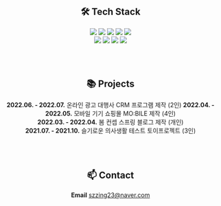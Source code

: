 <div align=center>

<br>

<h2>🛠 Tech Stack</h2>

<img src="https://img.shields.io/badge/HTML-red?style=round-square&logo=HTML5&logoColor=white"/> <img src="https://img.shields.io/badge/CSS-blue?style=round-square&logo=CSS3&logoColor=white"/> <img src="https://img.shields.io/badge/Javascript-yellow?style=round-square&logo=Javascript&logoColor=white"/> <img src="https://img.shields.io/badge/React-darkblue?style=round-square&logo=React&logoColor=white"/> <img src="https://img.shields.io/badge/Jquery-skyblue?style=round-square&logo=Jquery&logoColor=white"/> <br>
<img src="https://img.shields.io/badge/Java-blueviolet?style=round-square&logo=Eclipse&logoColor=white"/> <img src="https://img.shields.io/badge/Spring Boot-green?style=round-square&logo=Spring Boot&logoColor=white"/> <img src="https://img.shields.io/badge/Oracle-orange?style=round-square&logo=Oracle&logoColor=white"/> <img src="https://img.shields.io/badge/Microsoft%20SQL%20Server-CC2927?style=round-square&logo=microsoft%20sql%20server&logoColor=white"/>

<br>
<br>

<h2>📚 Projects</h2>
<b>2022.06. - 2022.07.</b> 온라인 광고 대행사 CRM 프로그램 제작 (2인)
<b>2022.04. - 2022.05.</b> 모바일 기기 쇼핑몰 MO:BILE 제작 (4인)<br>
<b>2022.03. - 2022.04.</b> 봄 컨셉 스프링 블로그 제작 (개인)<br>
<b>2021.07. - 2021.10.</b> 슬기로운 의사생활 테스트 토이프로젝트 (3인)<br>

<br>
<br>
<br>

<h2>📫 Contact</h2>
<b>Email</b> <a href="mailTo:szzing23@naver.com">szzing23@naver.com</a> <br>

<br>
<br>

</div>
